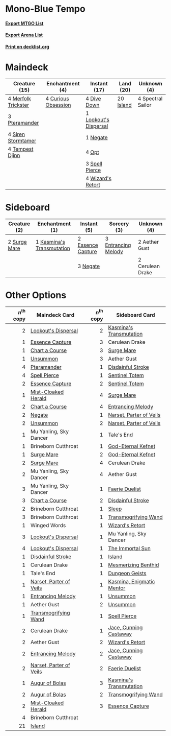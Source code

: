 # Mono-Blue Tempo

#### [Export MTGO List](../collection/Mono-Blue%20Tempo/Mono-Blue%20Tempo.txt)
#### [Export Arena List](../collection/Mono-Blue%20Tempo/Mono-Blue%20Tempo_arena.txt)
#### [Print on decklist.org](http://decklist.org/?deckmain=4%09Curious%20Obsession%0A4%09Dive%20Down%0A20%09Island%0A1%09Lookout's%20Dispersal%0A4%09Merfolk%20Trickster%0A1%09Negate%0A4%09Opt%0A3%09Pteramander%0A4%09Siren%20Stormtamer%0A4%09Spectral%20Sailor%0A3%09Spell%20Pierce%0A4%09Tempest%20Djinn%0A4%09Wizard's%20Retort&deckside=2%09Aether%20Gust%0A2%09Cerulean%20Drake%0A3%09Entrancing%20Melody%0A2%09Essence%20Capture%0A1%09Kasmina's%20Transmutation%0A3%09Negate%0A2%09Surge%20Mare)
# Maindeck

|                                        Creature (15)                                         |                                       Enchantment (4)                                        |                                          Instant (17)                                          |                                     Land (20)                                      |   Unknown (4)   |
|----------------------------------------------------------------------------------------------|----------------------------------------------------------------------------------------------|------------------------------------------------------------------------------------------------|------------------------------------------------------------------------------------|-----------------|
|4 [Merfolk Trickster](http://gatherer.wizards.com/Pages/Card/Details.aspx?multiverseid=442944)|4 [Curious Obsession](http://gatherer.wizards.com/Pages/Card/Details.aspx?multiverseid=439692)|4 [Dive Down](http://gatherer.wizards.com/Pages/Card/Details.aspx?multiverseid=435205)          |20 [Island](http://gatherer.wizards.com/Pages/Card/Details.aspx?multiverseid=439857)|4 Spectral Sailor|
|3 [Pteramander](http://gatherer.wizards.com/Pages/Card/Details.aspx?multiverseid=457191)      |                                                                                              |1 [Lookout's Dispersal](http://gatherer.wizards.com/Pages/Card/Details.aspx?multiverseid=435214)|                                                                                    |                 |
|4 [Siren Stormtamer](http://gatherer.wizards.com/Pages/Card/Details.aspx?multiverseid=435232) |                                                                                              |1 [Negate](http://gatherer.wizards.com/Pages/Card/Details.aspx?multiverseid=423707)             |                                                                                    |                 |
|4 [Tempest Djinn](http://gatherer.wizards.com/Pages/Card/Details.aspx?multiverseid=442956)    |                                                                                              |4 [Opt](http://gatherer.wizards.com/Pages/Card/Details.aspx?multiverseid=442948)                |                                                                                    |                 |
|                                                                                              |                                                                                              |3 [Spell Pierce](http://gatherer.wizards.com/Pages/Card/Details.aspx?multiverseid=425876)       |                                                                                    |                 |
|                                                                                              |                                                                                              |4 [Wizard's Retort](http://gatherer.wizards.com/Pages/Card/Details.aspx?multiverseid=442963)    |                                                                                    |                 |


# Sideboard

|                                     Creature (2)                                      |                                          Enchantment (1)                                           |                                        Instant (5)                                         |                                         Sorcery (3)                                          |  Unknown (4)   |
|---------------------------------------------------------------------------------------|----------------------------------------------------------------------------------------------------|--------------------------------------------------------------------------------------------|----------------------------------------------------------------------------------------------|----------------|
|2 [Surge Mare](http://gatherer.wizards.com/Pages/Card/Details.aspx?multiverseid=447213)|1 [Kasmina's Transmutation](http://gatherer.wizards.com/Pages/Card/Details.aspx?multiverseid=460984)|2 [Essence Capture](http://gatherer.wizards.com/Pages/Card/Details.aspx?multiverseid=457181)|3 [Entrancing Melody](http://gatherer.wizards.com/Pages/Card/Details.aspx?multiverseid=435207)|2 Aether Gust   |
|                                                                                       |                                                                                                    |3 [Negate](http://gatherer.wizards.com/Pages/Card/Details.aspx?multiverseid=423707)         |                                                                                              |2 Cerulean Drake|


# Other Options

|*n*<sup>th</sup> copy|                                          Maindeck Card                                           |*n*<sup>th</sup> copy|                                           Sideboard Card                                           |
|--------------------:|--------------------------------------------------------------------------------------------------|--------------------:|----------------------------------------------------------------------------------------------------|
|                    2|[Lookout's Dispersal](http://gatherer.wizards.com/Pages/Card/Details.aspx?multiverseid=435214)    |                    2|[Kasmina's Transmutation](http://gatherer.wizards.com/Pages/Card/Details.aspx?multiverseid=460984)  |
|                    1|[Essence Capture](http://gatherer.wizards.com/Pages/Card/Details.aspx?multiverseid=457181)        |                    3|Cerulean Drake                                                                                      |
|                    1|[Chart a Course](http://gatherer.wizards.com/Pages/Card/Details.aspx?multiverseid=435200)         |                    3|[Surge Mare](http://gatherer.wizards.com/Pages/Card/Details.aspx?multiverseid=447213)               |
|                    1|[Unsummon](http://gatherer.wizards.com/Pages/Card/Details.aspx?multiverseid=136218)               |                    3|Aether Gust                                                                                         |
|                    4|[Pteramander](http://gatherer.wizards.com/Pages/Card/Details.aspx?multiverseid=457191)            |                    1|[Disdainful Stroke](http://gatherer.wizards.com/Pages/Card/Details.aspx?multiverseid=420705)        |
|                    4|[Spell Pierce](http://gatherer.wizards.com/Pages/Card/Details.aspx?multiverseid=425876)           |                    1|[Sentinel Totem](http://gatherer.wizards.com/Pages/Card/Details.aspx?multiverseid=435404)           |
|                    2|[Essence Capture](http://gatherer.wizards.com/Pages/Card/Details.aspx?multiverseid=457181)        |                    2|[Sentinel Totem](http://gatherer.wizards.com/Pages/Card/Details.aspx?multiverseid=435404)           |
|                    1|[Mist-Cloaked Herald](http://gatherer.wizards.com/Pages/Card/Details.aspx?multiverseid=450257)    |                    4|[Surge Mare](http://gatherer.wizards.com/Pages/Card/Details.aspx?multiverseid=447213)               |
|                    2|[Chart a Course](http://gatherer.wizards.com/Pages/Card/Details.aspx?multiverseid=435200)         |                    4|[Entrancing Melody](http://gatherer.wizards.com/Pages/Card/Details.aspx?multiverseid=435207)        |
|                    2|[Negate](http://gatherer.wizards.com/Pages/Card/Details.aspx?multiverseid=423707)                 |                    1|[Narset, Parter of Veils](http://gatherer.wizards.com/Pages/Card/Details.aspx?multiverseid=460988)  |
|                    2|[Unsummon](http://gatherer.wizards.com/Pages/Card/Details.aspx?multiverseid=136218)               |                    2|[Narset, Parter of Veils](http://gatherer.wizards.com/Pages/Card/Details.aspx?multiverseid=460988)  |
|                    1|Mu Yanling, Sky Dancer                                                                            |                    1|Tale's End                                                                                          |
|                    1|Brineborn Cutthroat                                                                               |                    1|[God-Eternal Kefnet](http://gatherer.wizards.com/Pages/Card/Details.aspx?multiverseid=460980)       |
|                    1|[Surge Mare](http://gatherer.wizards.com/Pages/Card/Details.aspx?multiverseid=447213)             |                    2|[God-Eternal Kefnet](http://gatherer.wizards.com/Pages/Card/Details.aspx?multiverseid=460980)       |
|                    2|[Surge Mare](http://gatherer.wizards.com/Pages/Card/Details.aspx?multiverseid=447213)             |                    4|Cerulean Drake                                                                                      |
|                    2|Mu Yanling, Sky Dancer                                                                            |                    4|Aether Gust                                                                                         |
|                    3|Mu Yanling, Sky Dancer                                                                            |                    1|[Faerie Duelist](http://gatherer.wizards.com/Pages/Card/Details.aspx?multiverseid=457183)           |
|                    3|[Chart a Course](http://gatherer.wizards.com/Pages/Card/Details.aspx?multiverseid=435200)         |                    2|[Disdainful Stroke](http://gatherer.wizards.com/Pages/Card/Details.aspx?multiverseid=420705)        |
|                    2|Brineborn Cutthroat                                                                               |                    1|[Sleep](http://gatherer.wizards.com/Pages/Card/Details.aspx?multiverseid=405385)                    |
|                    3|Brineborn Cutthroat                                                                               |                    1|[Transmogrifying Wand](http://gatherer.wizards.com/Pages/Card/Details.aspx?multiverseid=447384)     |
|                    1|Winged Words                                                                                      |                    1|[Wizard's Retort](http://gatherer.wizards.com/Pages/Card/Details.aspx?multiverseid=442963)          |
|                    3|[Lookout's Dispersal](http://gatherer.wizards.com/Pages/Card/Details.aspx?multiverseid=435214)    |                    1|Mu Yanling, Sky Dancer                                                                              |
|                    4|[Lookout's Dispersal](http://gatherer.wizards.com/Pages/Card/Details.aspx?multiverseid=435214)    |                    1|[The Immortal Sun](http://gatherer.wizards.com/Pages/Card/Details.aspx?multiverseid=439844)         |
|                    1|[Disdainful Stroke](http://gatherer.wizards.com/Pages/Card/Details.aspx?multiverseid=420705)      |                    1|[Island](http://gatherer.wizards.com/Pages/Card/Details.aspx?multiverseid=439857)                   |
|                    1|Cerulean Drake                                                                                    |                    1|[Mesmerizing Benthid](http://gatherer.wizards.com/Pages/Card/Details.aspx?multiverseid=457187)      |
|                    1|Tale's End                                                                                        |                    1|[Dungeon Geists](http://gatherer.wizards.com/Pages/Card/Details.aspx?multiverseid=376317)           |
|                    1|[Narset, Parter of Veils](http://gatherer.wizards.com/Pages/Card/Details.aspx?multiverseid=460988)|                    1|[Kasmina, Enigmatic Mentor](http://gatherer.wizards.com/Pages/Card/Details.aspx?multiverseid=460983)|
|                    1|[Entrancing Melody](http://gatherer.wizards.com/Pages/Card/Details.aspx?multiverseid=435207)      |                    1|[Unsummon](http://gatherer.wizards.com/Pages/Card/Details.aspx?multiverseid=136218)                 |
|                    1|Aether Gust                                                                                       |                    2|[Unsummon](http://gatherer.wizards.com/Pages/Card/Details.aspx?multiverseid=136218)                 |
|                    1|[Transmogrifying Wand](http://gatherer.wizards.com/Pages/Card/Details.aspx?multiverseid=447384)   |                    1|[Spell Pierce](http://gatherer.wizards.com/Pages/Card/Details.aspx?multiverseid=425876)             |
|                    2|Cerulean Drake                                                                                    |                    1|[Jace, Cunning Castaway](http://gatherer.wizards.com/Pages/Card/Details.aspx?multiverseid=435212)   |
|                    2|Aether Gust                                                                                       |                    2|[Wizard's Retort](http://gatherer.wizards.com/Pages/Card/Details.aspx?multiverseid=442963)          |
|                    2|[Entrancing Melody](http://gatherer.wizards.com/Pages/Card/Details.aspx?multiverseid=435207)      |                    2|[Jace, Cunning Castaway](http://gatherer.wizards.com/Pages/Card/Details.aspx?multiverseid=435212)   |
|                    2|[Narset, Parter of Veils](http://gatherer.wizards.com/Pages/Card/Details.aspx?multiverseid=460988)|                    2|[Faerie Duelist](http://gatherer.wizards.com/Pages/Card/Details.aspx?multiverseid=457183)           |
|                    1|[Augur of Bolas](http://gatherer.wizards.com/Pages/Card/Details.aspx?multiverseid=376251)         |                    3|[Kasmina's Transmutation](http://gatherer.wizards.com/Pages/Card/Details.aspx?multiverseid=460984)  |
|                    2|[Augur of Bolas](http://gatherer.wizards.com/Pages/Card/Details.aspx?multiverseid=376251)         |                    2|[Transmogrifying Wand](http://gatherer.wizards.com/Pages/Card/Details.aspx?multiverseid=447384)     |
|                    2|[Mist-Cloaked Herald](http://gatherer.wizards.com/Pages/Card/Details.aspx?multiverseid=450257)    |                    3|[Essence Capture](http://gatherer.wizards.com/Pages/Card/Details.aspx?multiverseid=457181)          |
|                    4|Brineborn Cutthroat                                                                               |                     |                                                                                                    |
|                   21|[Island](http://gatherer.wizards.com/Pages/Card/Details.aspx?multiverseid=439857)                 |                     |                                                                                                    |

